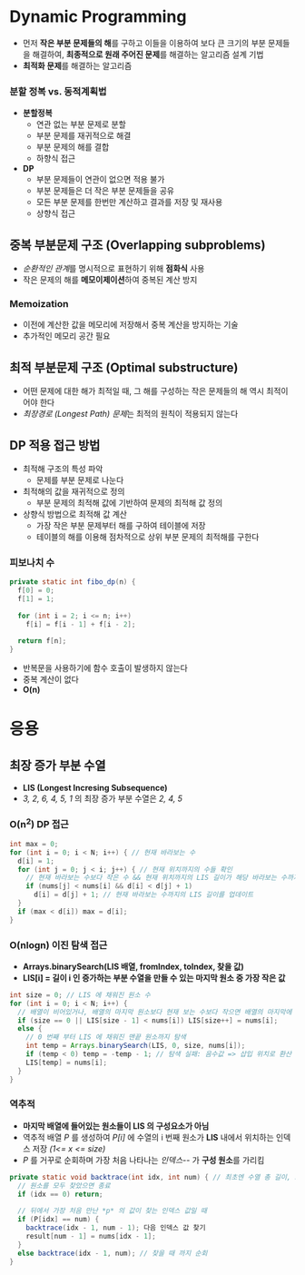 # Dynamic Programming
* 먼저 **작은 부분 문제들의 해**를 구하고 이들을 이용하여 보다 큰 크기의 부분 문제들을 해결하여, **최종적으로 원래 주어진 문제**를 해결하는 알고리즘 설계 기법
* **최적화 문제**를 해결하는 알고리즘
### 분할 정복 vs. 동적계획법
* **분할정복**
  * 연관 없는 부분 문제로 분할
  * 부분 문제를 재귀적으로 해결
  * 부분 문제의 해를 결합
  * 하향식 접근
* **DP**
  * 부분 문제들이 연관이 없으면 적용 불가
  * 부분 문제들은 더 작은 부분 문제들을 공유
  * 모든 부분 문제를 한번만 계산하고 결과를 저장 및 재사용
  * 상향식 접근

## 중복 부분문제 구조 (Overlapping subproblems)
* *순환적인 관계*를 명시적으로 표현하기 위해 **점화식** 사용
* 작은 문제의 해를 **메모이제이션**하여 중복된 계산 방지
### Memoization
* 이전에 계산한 값을 메모리에 저장해서 중복 계산을 방지하는 기술
* 추가적인 메모리 공간 필요


## 최적 부분문제 구조 (Optimal substructure)
* 어떤 문제에 대한 해가 최적일 때, 그 해를 구성하는 작은 문제들의 해 역시 최적이어야 한다
* *최장경로 (Longest Path) 문제*는 최적의 원칙이 적용되지 않는다
  
## DP 적용 접근 방법
* 최적해 구조의 특성 파악
  * 문제를 부분 문제로 나눈다
* 최적해의 값을 재귀적으로 정의
  * 부분 문제의 최적해 값에 기반하여 문제의 최적해 값 정의
* 상향식 방법으로 최적해 값 계산
  * 가장 작은 부분 문제부터 해를 구하여 테이블에 저장
  * 테이블의 해를 이용해 점차적으로 상위 부분 문제의 최적해를 구한다
  
### 피보나치 수
```java
private static int fibo_dp(n) {
  f[0] = 0;
  f[1] = 1;
  
  for (int i = 2; i <= n; i++)
    f[i] = f[i - 1] + f[i - 2];
  
  return f[n];
}
```
* 반복문을 사용하기에 함수 호출이 발생하지 않는다
* 중복 계산이 없다
* **O(n)**

# 응용
## 최장 증가 부분 수열
* **LIS (Longest Incresing Subsequence)**
* *3, 2, 6, 4, 5, 1* 의 최장 증가 부분 수열은 *2, 4, 5*

### O(n<sup>2</sup>) DP 접근
```java
int max = 0;
for (int i = 0; i < N; i++) { // 현재 바라보는 수
  d[i] = 1;
  for (int j = 0; j < i; j++) { // 현재 위치까지의 수들 확인
    // 현재 바라보는 수보다 작은 수 && 현재 위치까지의 LIS 길이가 해당 바라보는 수까지의 LIS 길이 + 1 보다 작으면
    if (nums[j] < nums[i] && d[i] < d[j] + 1)
      d[i] = d[j] + 1; // 현재 바라보는 수까지의 LIS 길이를 업데이트
  }
  if (max < d[i]) max = d[i];
}
```

### O(nlogn) 이진 탐색 접근
* **Arrays.binarySearch(LIS 배열, fromIndex, toIndex, 찾을 값)**
* **LIS\[i] = 길이 i 인 증가하는 부분 수열을 만들 수 있는 마지막 원소 중 가장 작은 값**

```java
int size = 0; // LIS 에 채워진 원소 수
for (int i = 0; i < N; i++) {
  // 배열이 비어있거나, 배열의 마지막 원소보다 현재 보는 수보다 작으면 배열의 마지막에 넣어준다
  if (size == 0 || LIS[size - 1] < nums[i]) LIS[size++] = nums[i];
  else {
    // 0 번째 부터 LIS 에 채워진 맨끝 원소까지 탐색
    int temp = Arrays.binarySearch(LIS, 0, size, nums[i]);
    if (temp < 0) temp = -temp - 1; // 탐색 실패: 음수값 => 삽입 위치로 환산
    LIS[temp] = nums[i];
  }
}
```

### 역추적
* **마지막 배열에 들어있는 원소들이 LIS 의 구성요소가 아님**
* 역추적 배열 *P* 를 생성하여 *P\[i]* 에 수열의 i 번째 원소가 **LIS** 내에서 위치하는 인덱스 저장 *(1<= x <= size)*
* *P* 를 거꾸로 순회하며 가장 처음 나타나는 *인덱스--* 가 **구성 원소**를 가리킴

```java
private static void backtrace(int idx, int num) { // 최초엔 수열 총 길이, LIS 길이
  // 원소를 모두 찾았으면 종료
  if (idx == 0) return;
  
  // 뒤에서 가장 처음 만난 *p* 의 값이 찾는 인덱스 값일 때
  if (P[idx] == num) {
    backtrace(idx - 1, num - 1); 다음 인덱스 값 찾기
    result[num - 1] = nums[idx - 1];
  }
  else backtrace(idx - 1, num); // 찾을 때 까지 순회
}
```
